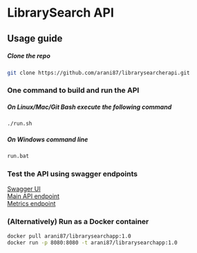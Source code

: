 # LibrarySearch API

## Usage guide
##### Clone the repo
```bash 
git clone https://github.com/arani87/librarysearcherapi.git
```
### One command to build and run the API
##### On Linux/Mac/Git Bash execute the following command
```bash 
./run.sh
```
##### On Windows command line
```cmd
run.bat
```

### Test the API using swagger endpoints
[Swagger UI](http://localhost:8080/swagger-ui.html)  
[Main API endpoint](http://localhost:8080/swagger-ui.html#!/search45controller/searchUsingGET)  
[Metrics endpoint](http://localhost:8080/swagger-ui.html#!/operation45handler/handleUsingGET_1)

### (Alternatively) Run as a Docker container
```bash
docker pull arani87/librarysearchapp:1.0
docker run -p 8080:8080 -t arani87/librarysearchapp:1.0
```